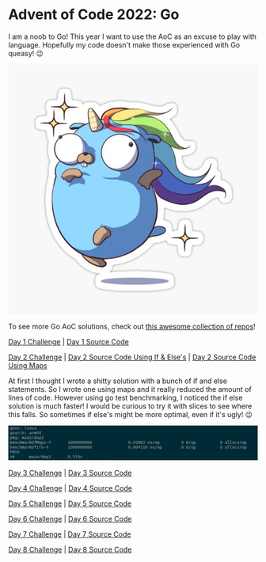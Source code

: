 # Advent of Code 2022: Go

I am a noob to Go! This year I want to use the AoC as an excuse to play with language. Hopefully my code doesn't make those experienced with Go queasy! :wink:

![Go Unicorn](./resources/go_unicorn.jpg)

To see more Go AoC solutions, check out [this awesome collection of repos](https://github.com/Bogdanp/awesome-advent-of-code/blob/master/README.md#go)!

[Day 1 Challenge](https://adventofcode.com/2022/day/1) | [Day 1 Source Code](./day1/day1.go) 

[Day 2 Challenge](https://adventofcode.com/2022/day/2) | [Day 2 Source Code Using If & Else's](./day2/day2.go) |  [Day 2 Source Code Using Maps](./day2/day2_maps.go) 

At first I thought I wrote a shitty solution with a bunch of if and else statements. So I wrote one using maps and it really reduced the amount of lines of code. However using go test benchmarking, I noticed the if else solution is much faster! I would be curious to try it with slices to see where this falls. So sometimes if else's might be more optimal, even if it's ugly! :wink:

![Screenshot of benchmarking](./resources/day2_benchmarking.png)

[Day 3 Challenge](https://adventofcode.com/2022/day/3) | [Day 3 Source Code](./day3/day3.go) 

[Day 4 Challenge](https://adventofcode.com/2022/day/4) | [Day 4 Source Code](./day4/day4.go) 

[Day 5 Challenge](https://adventofcode.com/2022/day/5) | [Day 5 Source Code](./day5/day5.go) 

[Day 6 Challenge](https://adventofcode.com/2022/day/6) | [Day 6 Source Code](./day6/day6.go) 

[Day 7 Challenge](https://adventofcode.com/2022/day/7) | [Day 7 Source Code](./day7/day7.go) 

[Day 8 Challenge](https://adventofcode.com/2022/day/8) | [Day 8 Source Code](./day8/day8.go) 

